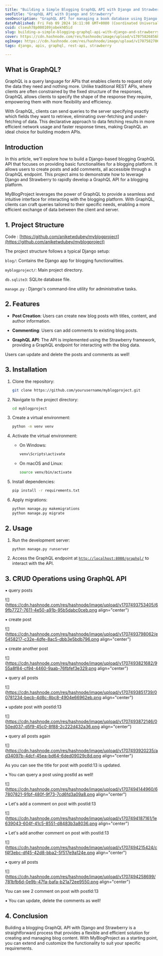 ```yaml
---
title: "Building a Simple Blogging GraphQL API with Django and Strawberry"
seoTitle: "GraphQL API with Django and Strawberry"
seoDescription: "GraphQL API for managing a book database using Django and Strawberry GraphQL"
datePublished: Fri Feb 09 2024 16:11:08 GMT+0000 (Coordinated Universal Time)
cuid: clseuh78p000109jobekh05id
slug: building-a-simple-blogging-graphql-api-with-django-and-strawberry
cover: https://cdn.hashnode.com/res/hashnode/image/upload/v1707582685686/01addc28-fc5f-4ba3-b8bf-e879290e1271.png
ogImage: https://cdn.hashnode.com/res/hashnode/image/upload/v1707582706432/549213ce-f593-403a-84f9-80fce3e4a0fd.png
tags: django, apis, graphql, rest-api, strawberry

---
```


## **What is GraphQL?**

GraphQL is a query language for APIs that enables clients to request only the data they need and nothing more. Unlike traditional REST APIs, where clients are often constrained by the fixed structure of the responses, GraphQL allows clients to specify the shape of the response they require, empowering them with more flexibility and efficiency.

With GraphQL, clients can send queries to the server specifying exactly which fields they want to retrieve, eliminating over-fetching and under-fetching of data. This declarative approach to data fetching results in more efficient network usage and faster response times, making GraphQL an ideal choice for building modern APIs.

## **Introduction**

In this article, we'll explore how to build a Django-based blogging GraphQL API that focuses on providing basic functionalities for a blogging platform. It allows users to create posts and add comments, all accessible through a GraphQL endpoint. This project aims to demonstrate how to leverage Django and Strawberry to rapidly develop a GraphQL API for a blogging platform.

MyBlogProject leverages the power of GraphQL to provide a seamless and intuitive interface for interacting with the blogging platform. With GraphQL, clients can craft queries tailored to their specific needs, enabling a more efficient exchange of data between the client and server.

## **1\. Project Structure**

Code : [https://github.com/aniketwdubey/myblogproject](https://github.com/aniketwdubey/myblogproject)

The project structure follows a typical Django setup:

`blog/`: Contains the Django app for blogging functionalities.

`myblogproject/`: Main project directory.

`db.sqlite3`: SQLite database file.

`manage.py` : Django's command-line utility for administrative tasks.

## **2\. Features**

* **Post Creation**: Users can create new blog posts with titles, content, and author information.
    
* **Commenting**: Users can add comments to existing blog posts.
    
* **GraphQL API**: The API is implemented using the Strawberry framework, providing a GraphQL endpoint for interacting with the blog data.
    

Users can update and delete the posts and comments as well!

## **3\. Installation**

1. Clone the repository:
    
    ```bash
    git clone https://github.com/yourusername/myblogproject.git
    ```
    
2. Navigate to the project directory:
    
    ```bash
    cd myblogproject
    ```
    
3. Create a virtual environment:
    
    ```bash
    python -m venv venv
    ```
    
4. Activate the virtual environment:
    
    * On Windows:
        
        ```bash
        venv\Scripts\activate
        ```
        
    * On macOS and Linux:
        
        ```bash
        source venv/bin/activate
        ```
        
5. Install dependencies:
    
    ```bash
    pip install -r requirements.txt
    ```
    
6. Apply migrations:
    
    ```bash
    python manage.py makemigrations
    python manage.py migrate
    ```
    

## **2\. Usage**

1. Run the development server:
    
    ```bash
    python manage.py runserver
    ```
    
2. Access the GraphQL endpoint at [`http://localhost:8000/graphql/`](http://localhost:8000/graphql/) to interact with the API.
    

## 3\. CRUD Operations using GraphQL API

▪︎ query posts

![](https://cdn.hashnode.com/res/hashnode/image/upload/v1707493753405/69fb7727-7611-4e50-a91b-95b5dabc0ceb.png align="center")

▪︎ create post

![](https://cdn.hashnode.com/res/hashnode/image/upload/v1707493798062/e5458217-c32e-4dfe-8ac5-dbb3e5bdb796.png align="center")

▪︎ create another post

![](https://cdn.hashnode.com/res/hashnode/image/upload/v1707493821682/955a8f84-cf94-4460-9aab-76fbfef3e329.png align="center")

▪︎ query all posts

![](https://cdn.hashnode.com/res/hashnode/image/upload/v1707493851739/00781234-becb-4d8c-8bc8-4904e66962eb.png align="center")

▪︎ update post with postId:13

![](https://cdn.hashnode.com/res/hashnode/image/upload/v1707493872146/050ed037-d5f9-45c0-8f88-2c222d432a36.png align="center")

▪︎ query all posts again

![](https://cdn.hashnode.com/res/hashnode/image/upload/v1707493920235/ad34097b-4dcf-45ea-bd64-6ded09029c8d.png align="center")

As you can see the title for post with postId:13 is updated.

▪︎ You can query a post using postId as well!

![](https://cdn.hashnode.com/res/hashnode/image/upload/v1707494144960/67807821-91bf-480f-9f73-7cd6fd3a09a8.png align="center")

▪︎ Let's add a comment on post with postId:13

![](https://cdn.hashnode.com/res/hashnode/image/upload/v1707494187161/1e639043-604f-41c5-8551-d8483b3a8036.png align="center")

▪︎ Let's add another comment on post with postId:13

![](https://cdn.hashnode.com/res/hashnode/image/upload/v1707494215424/cf4f3ebc-df45-42d8-bba2-5f517e9a124e.png align="center")

▪︎ query all posts

![](https://cdn.hashnode.com/res/hashnode/image/upload/v1707494258699/781bfb6d-0e9b-47fa-bafa-b21a72ee9550.png align="center")

You can see 2 comment on post with postId:13

▪︎ You can update, delete the comments as well!

## **4\. Conclusion**

Building a blogging GraphQL API with Django and Strawberry is a straightforward process that provides a flexible and efficient solution for creating and managing blog content. With MyBlogProject as a starting point, you can extend and customize the functionality to suit your specific requirements.